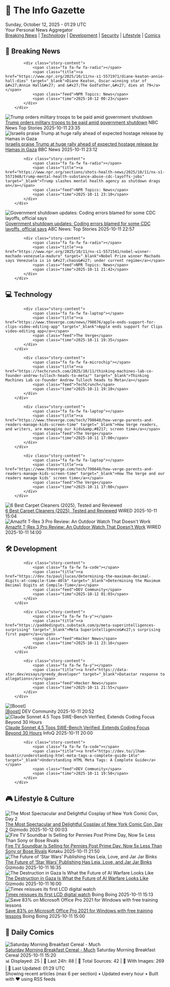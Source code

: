 <!-- Processing 54 RSS feeds at 2025-10-12 01:29:18 UTC -->
<!-- Processing: XKCD -->
<!-- Processing: Garfield -->
<!-- Processing: Dilbert -->
<!-- Processing: Cyanide & Happiness -->
<!-- Processing: Dinosaur Comics -->
<!-- Processing: CNN Breaking News -->
<!-- Processing: BBC World News -->
<!-- Processing: NPR News -->
<!-- Processing: ABC News Breaking -->
<!-- Processing: NBC News Breaking -->
<!-- Processing: Guardian World News -->
<!-- Processing: The Verge -->
<!-- Processing: O'Reilly Radar -->
<!-- Processing: Lobsters Python -->
<!-- Processing: Hacker News -->
<!-- Processing: Dev.to -->
<!-- Processing: StackOverflow Blog -->
<!-- Processing: It's FOSS -->
<!-- Processing: OMG! Ubuntu -->
<!-- Processing: Red Hat Blog -->
<!-- Processing: Ubuntu Blog -->
<!-- Processing: DZone -->
<!-- Processing: Martin Fowler -->
<!-- Processing: Coding Horror -->
<!-- Processing: The Pragmatic Engineer -->
<!-- Processing: Lifehacker -->
<!-- Processing: Kotaku -->
<!-- Processing: Boing Boing -->
<!-- Processing: Krebs on Security -->
<!-- Generated 3 new posts out of 29 feeds processed -->
<div class="newspaper-header">
    <h1 class="newspaper-title">📰 The Info Gazette</h1>
    <div class="newspaper-date">Sunday, October 12, 2025 - 01:29 UTC</div>
    <div class="newspaper-subtitle">Your Personal News Aggregator</div>
</div>

<div class="newspaper-nav">
    <a href="#breaking">Breaking News</a> |
    <a href="#tech">Technology</a> |
    <a href="#dev">Development</a> |
    <a href="#security">Security</a> |
    <a href="#lifestyle">Lifestyle</a> |
    <a href="#webcomics">Comics</a>
</div>

<div class="news-section breaking-news" id="breaking">
<h2 class="section-header">🚨 Breaking News</h2>
<div class="stories-container">
<div class="story">
            
            <div class="story-content">
                <span class="fa fa-fw fa-radio"></span>
                <span class="title"><a href="https://www.npr.org/2025/10/11/nx-s1-5571971/diane-keaton-annie-hall-dies" target="_blank">Diane Keaton, Oscar-winning star of &#x27;Annie Hall&#x27; and &#x27;The Godfather,&#x27; dies at 79</a></span>
                <span class="feed">NPR Topics: News</span>
                <span class="time">2025-10-12 00:23</span>
            </div>
        </div>
<div class="story">
            <img src="https://media-cldnry.s-nbcnews.com/image/upload/t_fit_1500w/mpx/2704722219/2025_10/1760225732697_wnn_jts_troops_paid_government_shutdown_251011_1920x1080-vepp86.jpg" alt="Trump orders military troops to be paid amid government shutdown" class="story-image" loading="lazy" onerror="this.style.display='none'">
            <div class="story-content">
                <span class="fa fa-fw fa-broadcast-tower"></span>
                <span class="title"><a href="https://www.nbcnews.com/video/trump-orders-military-troops-to-be-paid-amid-government-shutdown-249713221525" target="_blank">Trump orders military troops to be paid amid government shutdown</a></span>
                <span class="feed">NBC News Top Stories</span>
                <span class="time">2025-10-11 23:35</span>
            </div>
        </div>
<div class="story">
            <img src="https://ichef.bbci.co.uk/ace/standard/240/cpsprodpb/aa50/live/d652b260-a6e9-11f0-928c-71dbb8619e94.jpg" alt="Israelis praise Trump at huge rally ahead of expected hostage release by Hamas in Gaza" class="story-image" loading="lazy" onerror="this.style.display='none'">
            <div class="story-content">
                <span class="fa fa-fw fa-earth-americas"></span>
                <span class="title"><a href="https://www.bbc.com/news/articles/c75q5qng0rgo?at_medium=RSS&at_campaign=rss" target="_blank">Israelis praise Trump at huge rally ahead of expected hostage release by Hamas in Gaza</a></span>
                <span class="feed">BBC News</span>
                <span class="time">2025-10-11 23:12</span>
            </div>
        </div>
<div class="story">
            
            <div class="story-content">
                <span class="fa fa-fw fa-radio"></span>
                <span class="title"><a href="https://www.npr.org/sections/shots-health-news/2025/10/11/nx-s1-5571948/trump-mental-health-substance-abuse-cdc-layoffs-jobs" target="_blank">Trump slashes mental health agency as shutdown drags on</a></span>
                <span class="feed">NPR Topics: News</span>
                <span class="time">2025-10-11 23:10</span>
            </div>
        </div>
<div class="story">
            <img src="https://s.abcnews.com/images/Health/cdc-hq-atlanta-georgia-file-reuters-200_hpMain_20200921-090038_2_4x3t_384.jpg" alt="Government shutdown updates: Coding errors blamed for some CDC layoffs, official says" class="story-image" loading="lazy" onerror="this.style.display='none'">
            <div class="story-content">
                <span class="fa fa-fw fa-tv"></span>
                <span class="title"><a href="https://abcnews.go.com/Politics/live-updates/government-shutdown-live-updates/?id=126242587" target="_blank">Government shutdown updates: Coding errors blamed for some CDC layoffs, official says</a></span>
                <span class="feed">ABC News: Top Stories</span>
                <span class="time">2025-10-11 22:57</span>
            </div>
        </div>
<div class="story">
            
            <div class="story-content">
                <span class="fa fa-fw fa-radio"></span>
                <span class="title"><a href="https://www.npr.org/2025/10/11/nx-s1-5571541/nobel-winner-machado-venezuela-maduro" target="_blank">Nobel Prize winner Machado says Venezuela is in &#x27;chaos&#x27; under current regime</a></span>
                <span class="feed">NPR Topics: News</span>
                <span class="time">2025-10-11 21:42</span>
            </div>
        </div>
</div>
</div>
<div class="news-section tech-news" id="tech">
<h2 class="section-header">💻 Technology</h2>
<div class="stories-container">
<div class="story">
            
            <div class="story-content">
                <span class="fa fa-fw fa-laptop"></span>
                <span class="title"><a href="https://www.theverge.com/news/798676/apple-ends-support-for-clips-video-editing-app" target="_blank">Apple ends support for Clips video-editing app</a></span>
                <span class="feed">The Verge</span>
                <span class="time">2025-10-11 19:35</span>
            </div>
        </div>
<div class="story">
            
            <div class="story-content">
                <span class="fa fa-fw fa-microchip"></span>
                <span class="title"><a href="https://techcrunch.com/2025/10/11/thinking-machines-lab-co-founder-andrew-tulloch-heads-to-meta/" target="_blank">Thinking Machines Lab co-founder Andrew Tulloch heads to Meta</a></span>
                <span class="feed">TechCrunch</span>
                <span class="time">2025-10-11 19:10</span>
            </div>
        </div>
<div class="story">
            
            <div class="story-content">
                <span class="fa fa-fw fa-laptop"></span>
                <span class="title"><a href="https://www.theverge.com/tech/798648/how-verge-parents-and-readers-manage-kids-screen-time" target="_blank">How Verge readers, and writers, are managing our kids&amp;#8217; screen time</a></span>
                <span class="feed">The Verge</span>
                <span class="time">2025-10-11 17:00</span>
            </div>
        </div>
<div class="story">
            
            <div class="story-content">
                <span class="fa fa-fw fa-laptop"></span>
                <span class="title"><a href="https://www.theverge.com/tech/798648/how-verge-parents-and-readers-manage-kids-screen-time" target="_blank">How The Verge and our readers manage kids’ screen time</a></span>
                <span class="feed">The Verge</span>
                <span class="time">2025-10-11 17:00</span>
            </div>
        </div>
<div class="story">
            <img src="https://media.wired.com/photos/68e9b87ec0302e94e78e3629/master/pass/Update-%20The%20Best%20Carpet%20Cleaners.png" alt="6 Best Carpet Cleaners (2025), Tested and Reviewed" class="story-image" loading="lazy" onerror="this.style.display='none'">
            <div class="story-content">
                <span class="fa fa-fw fa-bolt"></span>
                <span class="title"><a href="https://www.wired.com/gallery/best-carpet-cleaner/" target="_blank">6 Best Carpet Cleaners (2025), Tested and Reviewed</a></span>
                <span class="feed">WIRED</span>
                <span class="time">2025-10-11 15:04</span>
            </div>
        </div>
<div class="story">
            <img src="https://media.wired.com/photos/68e99cf09d25ef2d2c8e8f80/master/pass/Amazfit_TRex3Pro.jpg" alt="Amazfit T-Rex 3 Pro Review: An Outdoor Watch That Doesn&#x27;t Work" class="story-image" loading="lazy" onerror="this.style.display='none'">
            <div class="story-content">
                <span class="fa fa-fw fa-bolt"></span>
                <span class="title"><a href="https://www.wired.com/review/amazfit-t-rex-3-pro/" target="_blank">Amazfit T-Rex 3 Pro Review: An Outdoor Watch That Doesn&#x27;t Work</a></span>
                <span class="feed">WIRED</span>
                <span class="time">2025-10-11 14:00</span>
            </div>
        </div>
</div>
</div>
<div class="news-section dev-news" id="dev">
<h2 class="section-header">🛠️ Development</h2>
<div class="stories-container">
<div class="story">
            
            <div class="story-content">
                <span class="fa fa-fw fa-code"></span>
                <span class="title"><a href="https://dev.to/pauljlucas/determining-the-maximum-decimal-digits-at-compile-time-40lb" target="_blank">Determining the Maximum Decimal Digits at Compile-Time</a></span>
                <span class="feed">DEV Community</span>
                <span class="time">2025-10-12 01:03</span>
            </div>
        </div>
<div class="story">
            
            <div class="story-content">
                <span class="fa fa-fw fa-y"></span>
                <span class="title"><a href="https://paddedinputs.substack.com/p/meta-superintelligences-surprising" target="_blank">Meta Superintelligence&#x27;s surprising first paper</a></span>
                <span class="feed">Hacker News</span>
                <span class="time">2025-10-11 23:16</span>
            </div>
        </div>
<div class="story">
            
            <div class="story-content">
                <span class="fa fa-fw fa-y"></span>
                <span class="title"><a href="https://data-star.dev/essays/greedy_developer" target="_blank">Datastar response to allegations</a></span>
                <span class="feed">Hacker News</span>
                <span class="time">2025-10-11 21:55</span>
            </div>
        </div>
<div class="story">
            <img src="https://media2.dev.to/dynamic/image/width=800%2Cheight=%2Cfit=scale-down%2Cgravity=auto%2Cformat=auto/https%3A%2F%2Fdev-to-uploads.s3.amazonaws.com%2Fuploads%2Fuser%2Fprofile_image%2F18254%2Fc3e65d32-bfe2-48ed-93b3-f2caf9c60dd7.png" alt="[Boost]" class="story-image" loading="lazy" onerror="this.style.display='none'">
            <div class="story-content">
                <span class="fa fa-fw fa-code"></span>
                <span class="title"><a href="https://dev.to/fmerian/-n16" target="_blank">[Boost]</a></span>
                <span class="feed">DEV Community</span>
                <span class="time">2025-10-11 20:52</span>
            </div>
        </div>
<div class="story">
            <img src="https://res.infoq.com/news/2025/10/claude-sonnet-4-5/en/headerimage/GettyImages-832282452-1760155937421.jpeg" alt="Claude Sonnet 4.5 Tops SWE-Bench Verified, Extends Coding Focus Beyond 30 Hours" class="story-image" loading="lazy" onerror="this.style.display='none'">
            <div class="story-content">
                <span class="fa fa-fw fa-info-circle"></span>
                <span class="title"><a href="https://www.infoq.com/news/2025/10/claude-sonnet-4-5/?utm_campaign=infoq_content&utm_source=infoq&utm_medium=feed&utm_term=global" target="_blank">Claude Sonnet 4.5 Tops SWE-Bench Verified, Extends Coding Focus Beyond 30 Hours</a></span>
                <span class="feed">InfoQ</span>
                <span class="time">2025-10-11 20:00</span>
            </div>
        </div>
<div class="story">
            
            <div class="story-content">
                <span class="fa fa-fw fa-code"></span>
                <span class="title"><a href="https://dev.to/ilham-bouktir/understanding-html-meta-tags-a-complete-guide-14lo" target="_blank">Understanding HTML Meta Tags: A Complete Guide</a></span>
                <span class="feed">DEV Community</span>
                <span class="time">2025-10-11 19:58</span>
            </div>
        </div>
</div>
</div>
<div class="news-section lifestyle-news" id="lifestyle">
<h2 class="section-header">🎮 Lifestyle & Culture</h2>
<div class="stories-container">
<div class="story">
            <img src="https://gizmodo.com/app/uploads/2025/10/new-york-comic-con-2025-cosplay-day-2-hades-zagreus-1280x853.jpg" alt="The Most Spectacular and Delightful Cosplay of New York Comic Con, Day 2" class="story-image" loading="lazy" onerror="this.style.display='none'">
            <div class="story-content">
                <span class="fa fa-fw fa-computer"></span>
                <span class="title"><a href="https://gizmodo.com/nycc-2025-cosplay-gallery-day-2-2000671575" target="_blank">The Most Spectacular and Delightful Cosplay of New York Comic Con, Day 2</a></span>
                <span class="feed">Gizmodo</span>
                <span class="time">2025-10-12 00:03</span>
            </div>
        </div>
<div class="story">
            <img src="https://kotaku.com/app/uploads/2025/10/fire-tv-soundbar-amazon-2-1280x853.jpg" alt="Fire TV Soundbar Is Selling for Pennies Post Prime Day, Now 5x Less Than Sony or Bose Rivals" class="story-image" loading="lazy" onerror="this.style.display='none'">
            <div class="story-content">
                <span class="fa fa-fw fa-gamepad"></span>
                <span class="title"><a href="https://kotaku.com/fire-tv-soundbar-is-selling-for-pennies-post-prime-day-now-5x-less-than-sony-or-bose-rivals-2000634427" target="_blank">Fire TV Soundbar Is Selling for Pennies Post Prime Day, Now 5x Less Than Sony or Bose Rivals</a></span>
                <span class="feed">Kotaku</span>
                <span class="time">2025-10-11 21:50</span>
            </div>
        </div>
<div class="story">
            <img src="https://gizmodo.com/app/uploads/2025/10/nycc-2025-star-wars-books-comics-leia-rey-jar-jar-1280x853.jpg" alt="The Future of ‘Star Wars’ Publishing Has Leia, Love, and Jar Jar Binks" class="story-image" loading="lazy" onerror="this.style.display='none'">
            <div class="story-content">
                <span class="fa fa-fw fa-computer"></span>
                <span class="title"><a href="https://gizmodo.com/nycc-2025-star-wars-books-comics-rey-leia-jar-jar-binks-2000671247" target="_blank">The Future of ‘Star Wars’ Publishing Has Leia, Love, and Jar Jar Binks</a></span>
                <span class="feed">Gizmodo</span>
                <span class="time">2025-10-11 16:35</span>
            </div>
        </div>
<div class="story">
            <img src="https://gizmodo.com/app/uploads/2025/10/shutterstock_2402350653-1-1280x853.jpg" alt="The Destruction in Gaza Is What the Future of AI Warfare Looks Like" class="story-image" loading="lazy" onerror="this.style.display='none'">
            <div class="story-content">
                <span class="fa fa-fw fa-computer"></span>
                <span class="title"><a href="https://gizmodo.com/the-destruction-in-gaza-is-what-the-future-of-ai-warfare-looks-like-2000669559" target="_blank">The Destruction in Gaza Is What the Future of AI Warfare Looks Like</a></span>
                <span class="feed">Gizmodo</span>
                <span class="time">2025-10-11 16:00</span>
            </div>
        </div>
<div class="story">
            <img src="https://i0.wp.com/boingboing.net/wp-content/uploads/2025/10/Timex-1975-SSQ-Digital-Reissue-0-Hero.jpg?fit=1074%2C716&amp;quality=60&amp;ssl=1" alt="Timex reissues its first LCD digital watch" class="story-image" loading="lazy" onerror="this.style.display='none'">
            <div class="story-content">
                <span class="fa fa-fw fa-arrow-right"></span>
                <span class="title"><a href="https://boingboing.net/2025/10/11/timex-reissues-its-first-lcd-digital-watch.html" target="_blank">Timex reissues its first LCD digital watch</a></span>
                <span class="feed">Boing Boing</span>
                <span class="time">2025-10-11 15:13</span>
            </div>
        </div>
<div class="story">
            <img src="https://i0.wp.com/boingboing.net/wp-content/uploads/2025/10/Microsoft-Office-Pro-2021-for-Windows.jpg?fit=1200%2C800&amp;quality=60&amp;ssl=1" alt="Save 83% on Microsoft Office Pro 2021 for Windows with free training lessons" class="story-image" loading="lazy" onerror="this.style.display='none'">
            <div class="story-content">
                <span class="fa fa-fw fa-arrow-right"></span>
                <span class="title"><a href="https://boingboing.net/2025/10/11/save-83-on-microsoft-office-pro-2021-for-windows-with-free-training-lessons.html" target="_blank">Save 83% on Microsoft Office Pro 2021 for Windows with free training lessons</a></span>
                <span class="feed">Boing Boing</span>
                <span class="time">2025-10-11 15:00</span>
            </div>
        </div>
</div>
</div>
<div class="news-section webcomics-section" id="webcomics">
<h2 class="section-header">🎨 Daily Comics</h2>
<div class="stories-container">
<div class="story">
            <img src="https://www.smbc-comics.com/comics/1760073146-20251011.png" alt="Saturday Morning Breakfast Cereal - Much" class="story-image" loading="lazy" onerror="this.style.display='none'">
            <div class="story-content">
                <span class="fa fa-fw fa-smile"></span>
                <span class="title"><a href="https://www.smbc-comics.com/comic/much" target="_blank">Saturday Morning Breakfast Cereal - Much</a></span>
                <span class="feed">Saturday Morning Breakfast Cereal</span>
                <span class="time">2025-10-11 15:20</span>
            </div>
        </div>
</div>
</div>

<div class="newspaper-footer">
    <div class="stats">
        📊 Displayed: 25 | 📅 Last 24h: 88 | 📡 Total Sources: 42 | 📸 With Images: 269 |
        🔄 Last Updated: 01:29 UTC
    </div>
    <div class="footer-note">
        Showing recent articles (max 6 per section) • Updated every hour • Built with ❤️ using RSS feeds
    </div>
</div>
